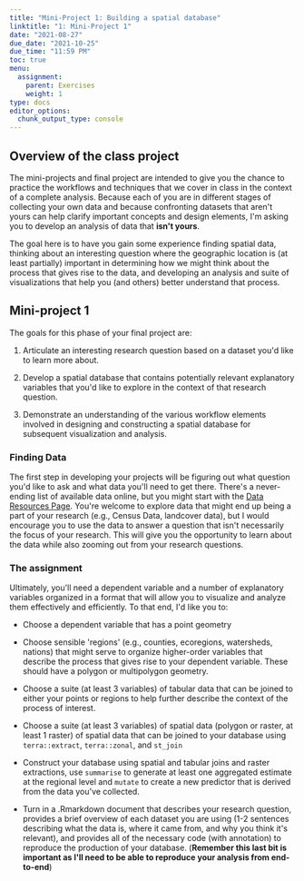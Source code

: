 ```yaml
---
title: "Mini-Project 1: Building a spatial database"
linktitle: "1: Mini-Project 1"
date: "2021-08-27"
due_date: "2021-10-25"
due_time: "11:59 PM"
toc: true
menu:
  assignment:
    parent: Exercises
    weight: 1
type: docs
editor_options: 
  chunk_output_type: console
---
```


## Overview of the class project

The mini-projects and final project are intended to give you the chance to practice the workflows and techniques that we cover in class in the context of a complete analysis. Because each of you are in different stages of collecting your own data and because confronting datasets that aren't yours can help clarify important concepts and design elements, I'm asking you to develop an analysis of data that __isn't yours__. 

The goal here is to have you gain some experience finding spatial data, thinking about an interesting question where the geographic location is (at least partially) important in determining how we might think about the process that gives rise to the data, and developing an analysis and suite of visualizations that help you (and others) better understand that process.

## Mini-project 1

The goals for this phase of your final project are:
1) Articulate an interesting research question based on a dataset you'd like to learn more about.

2) Develop a spatial database that contains potentially relevant explanatory variables that you'd like to explore in the context of that research question.

3) Demonstrate an understanding of the various workflow elements involved in designing and constructing a spatial database for subsequent visualization and analysis.

### Finding Data

The first step in developing your projects will be figuring out what question you'd like to ask and what data you'll need to get there. There's a never-ending list of available data online, but you might start with the [Data Resources Page](/resource/data/). You're welcome to explore data that might end up being a part of your research (e.g., Census Data, landcover data), but I would encourage you to use the data to answer a question that isn't necessarily the focus of your research. This will give you the opportunity to learn about the data while also zooming out from your research questions.

### The assignment

Ultimately, you'll need a dependent variable and a number of explanatory variables organized in a format that will allow you to visualize and analyze them effectively and efficiently. To that end, I'd like you to:

* Choose a dependent variable that has a point geometry

* Choose sensible 'regions' (e.g., counties, ecoregions, watersheds, nations) that might serve to organize higher-order variables that describe the process that gives rise to your dependent variable. These should have a polygon or multipolygon geometry.

* Choose a suite (at least 3 variables) of tabular data that can be joined to either your points or regions to help further describe the context of the process of interest.

* Choose a suite (at least 3 variables) of spatial data (polygon or raster, at least 1 raster) of spatial data that can be joined to your database using `terra::extract`, `terra::zonal`, and `st_join`

* Construct your database using spatial and tabular joins and raster extractions, use `summarise` to generate at least one aggregated estimate at the regional level and `mutate` to create a new predictor that is derived from the data you've collected.

* Turn in a .Rmarkdown document that describes your research question, provides a brief overview of each dataset you are using (1-2 sentences describing what the data is, where it came from, and why you think it's relevant), and provides all of the necessary code (with annotation) to reproduce the production of your database. (__Remember this last bit is important as I'll need to be able to reproduce your analysis from end-to-end__)
